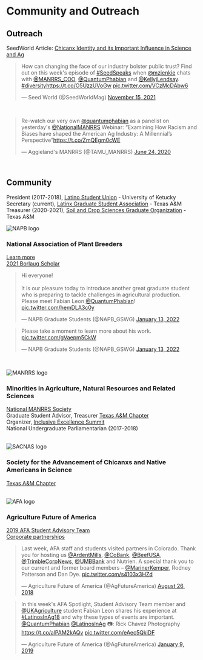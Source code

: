 # Community and Outreach

## Outreach

SeedWorld Article: [Chicanx Identity and its Important Influence in Science and Ag](https://seedworld.com/fabian-leon-chicanx-identity-and-its-important-influence-in-science-and-ag/) 
<br/>
<blockquote class="twitter-tweet"><p lang="en" dir="ltr">How can changing the face of our industry bolster public trust? Find out on this week&#39;s episode of <a href="https://twitter.com/hashtag/SeedSpeaks?src=hash&amp;ref_src=twsrc%5Etfw">#SeedSpeaks</a> when <a href="https://twitter.com/mzienkie?ref_src=twsrc%5Etfw">@mzienkie</a> chats with <a href="https://twitter.com/MANRRS_COO?ref_src=twsrc%5Etfw">@MANRRS_COO</a>, <a href="https://twitter.com/QuantumPhabian?ref_src=twsrc%5Etfw">@QuantumPhabian</a> and <a href="https://twitter.com/KellyjLendsay?ref_src=twsrc%5Etfw">@KellyjLendsay</a>. <a href="https://twitter.com/hashtag/diversity?src=hash&amp;ref_src=twsrc%5Etfw">#diversity</a><a href="https://t.co/O5UzzUVoGw">https://t.co/O5UzzUVoGw</a> <a href="https://t.co/VCzMcDAbw6">pic.twitter.com/VCzMcDAbw6</a></p>&mdash; Seed World (@SeedWorldMag) <a href="https://twitter.com/SeedWorldMag/status/1460355304911261702?ref_src=twsrc%5Etfw">November 15, 2021</a></blockquote> <script async src="https://platform.twitter.com/widgets.js" charset="utf-8"></script>
<br/>

<blockquote class="twitter-tweet"><p lang="en" dir="ltr">Re-watch our very own <a href="https://twitter.com/QuantumPhabian?ref_src=twsrc%5Etfw">@quantumphabian</a> as a panelist on yesterday&#39;s <a href="https://twitter.com/NationalMANRRS?ref_src=twsrc%5Etfw">@NationalMANRRS</a> Webinar: “Examining How Racism and Biases have shaped the American Ag Industry: A Millennial’s Perspective”<a href="https://t.co/ZmQEgm0cWE">https://t.co/ZmQEgm0cWE</a></p>&mdash; Aggieland&#39;s MANRRS (@TAMU_MANRRS) <a href="https://twitter.com/TAMU_MANRRS/status/1275863371452121089?ref_src=twsrc%5Etfw">June 24, 2020</a></blockquote> <script async src="https://platform.twitter.com/widgets.js" charset="utf-8"></script>
<br/>



## Community  
President (2017-2018), [Latino Student Union](https://uklatinosu.wixsite.com/lsuuky) - University of Ketucky  
Secretary (current), [Latinx Graduate Student Association](https://mailchi.mp/4fff621ac758/welcome-to-lgsa) - Texas A&M  
Treasurer (2020-2021), [Soil and Crop Sciences Graduate Organization](https://soilcrop.tamu.edu/soil-and-crop-sciences-graduate-organization/) - Texas A&M  
 

![NAPB logo](https://www.plantbreeding.org/sites/plantbreeding.org/themes/napb/images/logo.png)
### National Association of Plant Breeders  

[Learn more](https://www.plantbreeding.org/)  
[2021 Borlaug Scholar](https://www.plantbreeding.org/files/napb/2021-borlaug-scholar-profiles-for-posting.pdf)


<blockquote class="twitter-tweet"><p lang="en" dir="ltr">Hi everyone!<br><br>It is our pleasure today to introduce another great graduate student who is preparing to tackle challenges in agricultural production. Please meet Fabian Leon <a href="https://twitter.com/QuantumPhabian?ref_src=twsrc%5Etfw">@QuantumPhabian</a>! <a href="https://t.co/hemDLA3c0y">pic.twitter.com/hemDLA3c0y</a></p>&mdash; NAPB Graduate Students (@NAPB_GSWG) <a href="https://twitter.com/NAPB_GSWG/status/1481451998499131393?ref_src=twsrc%5Etfw">January 13, 2022</a></blockquote> <script async src="https://platform.twitter.com/widgets.js" charset="utf-8"></script> 
<blockquote class="twitter-tweet"><p lang="en" dir="ltr">Please take a moment to learn more about his work. <a href="https://t.co/gVaepm5CkW">pic.twitter.com/gVaepm5CkW</a></p>&mdash; NAPB Graduate Students (@NAPB_GSWG) <a href="https://twitter.com/NAPB_GSWG/status/1481452010775859202?ref_src=twsrc%5Etfw">January 13, 2022</a></blockquote> <script async src="https://platform.twitter.com/widgets.js" charset="utf-8"></script>
<br/>

![MANRRS logo](https://www.manrrs.org/hs-fs/hubfs/Manrrs%20March%202018/Home%20Page/logo.png?width=182&name=logo.png)
###  Minorities in Agriculture, Natural Resources and Related Sciences 
[National MANRRS Society](https://www.manrrs.org/)  
Graduate Student Advisor, Treasurer [Texas A&M Chapter](https://mailchi.mp/89543cf62bbe/aggielands-manrrs)  
Organizer, [Inclusive Excellence Summit](https://agrilifetoday.tamu.edu/2021/11/30/students-host-diversity-inclusion-summit/)  
National Undergraduate Parliamentarian (2017-2018)  
<br/>

![SACNAS logo](https://fs.hubspotusercontent00.net/hubfs/8465809/Sacnas%20-%20Logo%201.svg)
### Society for the Advancement of Chicanxs and Native Americans in Science
[Texas A&M Chapter](https://agrilife.org/ecotoxicology/sacnas-tamu-student-chapter/)
<br/>
<br/>


![AFA logo](https://www.agfuture.org/s/1342/images/editor/template/afa_logo_11-5-16.jpeg)
### Agriculture Future of America
[2019 AFA Student Advisory Team](https://www.agfuture.org/s/1342/rd16/index.aspx?sid=1342&gid=1&pgid=252&cid=644&ecid=4216&sparam=fabian&scontid=2908)   
[Corporate partnerships](https://www.agfuture.org/s/1342/rd16/index.aspx?sid=1342&gid=1&pgid=252&cid=644&ecid=4430&sparam=fabian&scontid=3091)
<br/>

<blockquote class="twitter-tweet"><p lang="en" dir="ltr">Last week, AFA staff and students visited partners in Colorado. Thank you for hosting us <a href="https://twitter.com/ArdentMills?ref_src=twsrc%5Etfw">@ArdentMills</a>, <a href="https://twitter.com/CoBank?ref_src=twsrc%5Etfw">@CoBank</a>, <a href="https://twitter.com/BeefUSA?ref_src=twsrc%5Etfw">@BeefUSA</a>, <a href="https://twitter.com/TrimbleCorpNews?ref_src=twsrc%5Etfw">@TrimbleCorpNews</a>, <a href="https://twitter.com/UMBBank?ref_src=twsrc%5Etfw">@UMBBank</a> and Nutrien. A special thank you to our current and former board members – <a href="https://twitter.com/MarinerKemper?ref_src=twsrc%5Etfw">@MarinerKemper</a>, Rodney Patterson and Dan Dye. <a href="https://t.co/s4103x3HZd">pic.twitter.com/s4103x3HZd</a></p>&mdash; Agriculture Future of America (@AgFutureAmerica) <a href="https://twitter.com/AgFutureAmerica/status/1033790799392190466?ref_src=twsrc%5Etfw">August 26, 2018</a></blockquote> <script async src="https://platform.twitter.com/widgets.js" charset="utf-8"></script>

<blockquote class="twitter-tweet"><p lang="en" dir="ltr">In this week&#39;s AFA Spotlight, Student Advisory Team member and <a href="https://twitter.com/UKAgriculture?ref_src=twsrc%5Etfw">@UKAgriculture</a> student Fabian Leon shares his experience at <a href="https://twitter.com/hashtag/LatinosInAg18?src=hash&amp;ref_src=twsrc%5Etfw">#LatinosInAg18</a> and why these types of events are important. <a href="https://twitter.com/QuantumPhabian?ref_src=twsrc%5Etfw">@QuantumPhabian</a> <a href="https://twitter.com/LatinosInAg?ref_src=twsrc%5Etfw">@LatinosInAg</a> 📷: Rick Chavez Photography <a href="https://t.co/alPAM2kAQv">https://t.co/alPAM2kAQv</a> <a href="https://t.co/eAec5QkiDF">pic.twitter.com/eAec5QkiDF</a></p>&mdash; Agriculture Future of America (@AgFutureAmerica) <a href="https://twitter.com/AgFutureAmerica/status/1083037092626792448?ref_src=twsrc%5Etfw">January 9, 2019</a></blockquote> <script async src="https://platform.twitter.com/widgets.js" charset="utf-8"></script>
<br/>


<br/>


